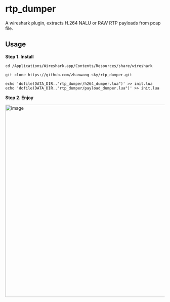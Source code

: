 # rtp_dumper
A wireshark plugin, extracts H.264 NALU or RAW RTP payloads from pcap file.

## Usage

**Step 1. Install**

```
cd /Applications/Wireshark.app/Contents/Resources/share/wireshark

git clone https://github.com/zhanwang-sky/rtp_dumper.git

echo 'dofile(DATA_DIR.."rtp_dumper/h264_dumper.lua")' >> init.lua
echo 'dofile(DATA_DIR.."rtp_dumper/payload_dumper.lua")' >> init.lua
```

**Step 2. Enjoy**

<img width="605" alt="image" src="https://github.com/zhanwang-sky/rtp_dumper/assets/6380117/d2b540c6-df16-4b1d-91dd-db392c5efa16">
